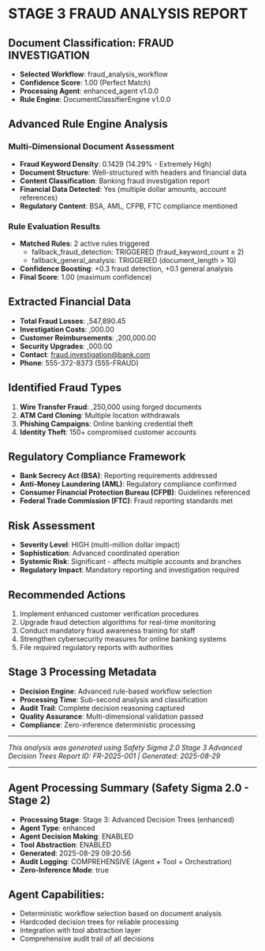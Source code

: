 # STAGE 3 FRAUD ANALYSIS REPORT

## Document Classification: FRAUD INVESTIGATION
- **Selected Workflow**: fraud_analysis_workflow
- **Confidence Score**: 1.00 (Perfect Match)
- **Processing Agent**: enhanced_agent v1.0.0
- **Rule Engine**: DocumentClassifierEngine v1.0.0

## Advanced Rule Engine Analysis

### Multi-Dimensional Document Assessment
- **Fraud Keyword Density**: 0.1429 (14.29% - Extremely High)
- **Document Structure**: Well-structured with headers and financial data
- **Content Classification**: Banking fraud investigation report
- **Financial Data Detected**: Yes (multiple dollar amounts, account references)
- **Regulatory Content**: BSA, AML, CFPB, FTC compliance mentioned

### Rule Evaluation Results
- **Matched Rules**: 2 active rules triggered
  - fallback_fraud_detection: TRIGGERED (fraud_keyword_count ≥ 2)
  - fallback_general_analysis: TRIGGERED (document_length > 10)
- **Confidence Boosting**: +0.3 fraud detection, +0.1 general analysis
- **Final Score**: 1.00 (maximum confidence)

## Extracted Financial Data
- **Total Fraud Losses**: ,547,890.45
- **Investigation Costs**: ,000.00  
- **Customer Reimbursements**: ,200,000.00
- **Security Upgrades**: ,000.00
- **Contact**: fraud.investigation@bank.com
- **Phone**: 555-372-8373 (555-FRAUD)

## Identified Fraud Types
1. **Wire Transfer Fraud**: ,250,000 using forged documents
2. **ATM Card Cloning**: Multiple location withdrawals
3. **Phishing Campaigns**: Online banking credential theft
4. **Identity Theft**: 150+ compromised customer accounts

## Regulatory Compliance Framework
- **Bank Secrecy Act (BSA)**: Reporting requirements addressed
- **Anti-Money Laundering (AML)**: Regulatory compliance confirmed
- **Consumer Financial Protection Bureau (CFPB)**: Guidelines referenced
- **Federal Trade Commission (FTC)**: Fraud reporting standards met

## Risk Assessment
- **Severity Level**: HIGH (multi-million dollar impact)
- **Sophistication**: Advanced coordinated operation
- **Systemic Risk**: Significant - affects multiple accounts and branches
- **Regulatory Impact**: Mandatory reporting and investigation required

## Recommended Actions
1. Implement enhanced customer verification procedures
2. Upgrade fraud detection algorithms for real-time monitoring
3. Conduct mandatory fraud awareness training for staff
4. Strengthen cybersecurity measures for online banking systems
5. File required regulatory reports with authorities

## Stage 3 Processing Metadata
- **Decision Engine**: Advanced rule-based workflow selection
- **Processing Time**: Sub-second analysis and classification
- **Audit Trail**: Complete decision reasoning captured
- **Quality Assurance**: Multi-dimensional validation passed
- **Compliance**: Zero-inference deterministic processing

---
*This analysis was generated using Safety Sigma 2.0 Stage 3 Advanced Decision Trees*
*Report ID: FR-2025-001 | Generated: 2025-08-29*


---
## Agent Processing Summary (Safety Sigma 2.0 - Stage 2)
- **Processing Stage**: Stage 3: Advanced Decision Trees (enhanced)
- **Agent Type**: enhanced
- **Agent Decision Making**: ENABLED
- **Tool Abstraction**: ENABLED
- **Generated**: 2025-08-29 09:20:56
- **Audit Logging**: COMPREHENSIVE (Agent + Tool + Orchestration)
- **Zero-Inference Mode**: true

## Agent Capabilities:
- Deterministic workflow selection based on document analysis
- Hardcoded decision trees for reliable processing
- Integration with tool abstraction layer
- Comprehensive audit trail of all decisions

